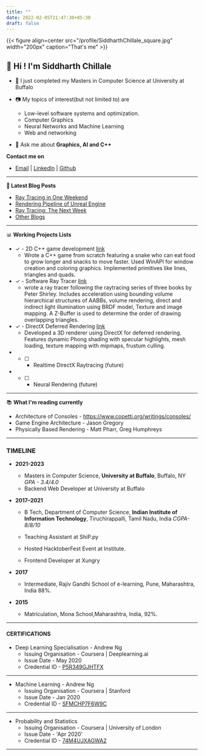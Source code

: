 ```yaml
---
title: ""
date: 2022-02-05T21:47:30+05:30
draft: false
---
```


{{< figure align=center src="/profile/SiddharthChillale_square.jpg" width="200px" caption="That's me" >}}


## 👋 Hi ! I'm Siddharth Chillale



- :water_buffalo: I just completed my Masters in Computer Science at University at Buffalo
- :camera: My topics of interest(but not limited to) are 
  * Low-level software systems and optimization.
  * Computer Graphics
  * Neural Networks and Machine Learning
  * Web and networking 
  

- 💬 Ask me about **Graphics, AI and C++**

**Contact me on**

- [Email](mailto:siddharth.chillale@gmail.com) | [LinkedIn](https://www.linkedin.com/in/schillal) | [Github](https://github.com/siddharthchillale)

-------

**📝 Latest Blog Posts**

<!-- BLOG-POST-LIST:START -->
- [Ray Tracing in One Weekend](/projects/rt_one_weekend/rt_one_weekend)
- [Rendering Pipeline of Unreal Engine](/blog/unreal_rendering/unreal_rendering)
- [Ray Tracing: The Next Week](/projects/rt_next_week/rt_next_week)
- [Other Blogs](/blog/)
<!-- BLOG-POST-LIST:END -->

-------

📊 **Working Projects Lists**
<!--START_SECTION:waka-->
- &check; - 2D C++ game development [link](https://github.com/SiddharthChillale/snek_game)
  - Wrote a C++ game from scratch featuring a snake who can eat food to grow longer and snacks to move faster. Used WinAPI for window creation and coloring graphics. Implemented primitives like lines, triangles and quads. 
- &check; - Software Ray Tracer [link](https://github.com/SiddharthChillale/Ray_Tracer)
  - wrote a ray tracer following the raytracing series of three books by Peter Shirley. Includes acceleration using bounding volume hierarchical structures of AABBs, volume rendering, direct and indirect light illumination using BRDF model, Texture and image mapping. A Z-Buffer is used to determine the order of drawing overlapping triangles. 
- &check; - DirectX Deferred Rendering [link](https://github.com/SiddharthChillale/cofe-3d-renderer)
  - Developed a 3D renderer using DirectX for deferred rendering. Features dynamic Phong shading with specular highlights, mesh loading, texture mapping with mipmaps, frustum culling. 
- - [ ] - Realtime DirectX Raytracing (future)
- - [ ] - Neural Rendering (future)

<!--END_SECTION:waka-->

-------

:books: **What I'm reading currently**

- Architecture of Consoles - https://www.copetti.org/writings/consoles/
- Game Engine Architecture - Jason Gregory
- Physically Based Rendering - Matt Pharr, Greg Humphreys

-------

### TIMELINE

- **2021-2023**
    
  -  Masters in Computer Science, **University at Buffalo**, Buffalo, NY *GPA - 3.4/4.0*
  -  Backend Web Developer at University at Buffalo
    
- **2017–2021**
    
  -  B Tech, Department of Computer Science, **Indian Institute of Information Technology**, Tiruchirappalli, Tamil Nadu, India *CGPA- 8/8/10*
    
  -  Teaching Assistant at ShiP.py 
    
  - Hosted HacktoberFest Event at Institute.
    
  -  Frontend Developer at Xungry
    
- **2017**
    
  -  Intermediate, Rajiv Gandhi School of e-learning, Pune, Maharashtra, India 88%.
    
- **2015**
    
   - Matriculation, Mona School,Maharashtra, India, 92%.
    
---


#### CERTIFICATIONS
- Deep Learning Specialisation - Andrew Ng
  - Issuing Organisation - Coursera | Deeplearning.ai
  - Issue Date - May 2020
  - Credential ID - [P5R349GJHTFX](https://www.coursera.org/account/accomplishments/certificate/P5R349GJHTFX)

---

- Machine Learning - Andrew Ng
  - Issuing Organisation - Coursera | Stanford
  - Issue Date - Jan 2020
  - Credential ID - [SFMCHP7F6W9C](https://www.coursera.org/account/accomplishments/verify/SFMCHP7F6W9C)

---

- Probability and Statistics
  - Issuing Organisation - Coursera | University of London
  - Issue Date - 'Apr 2020'
  - Credential ID - [74M4UJXAGWA2](https://coursera.org/share/6530c259db28487e4da9de750e0d7272)

---